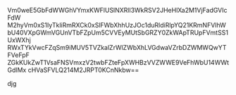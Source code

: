 Vm0weE5GbFdWWGhVYmxKWFlUSlNXRll3WkRSV2JHeHlXa2M1VjFadGVIcFdW
M2hyVm0xS1IyTkliRmRXCk0xSlFWbXhhUzJOc1duRldiRlpYQ21KRmNFVlhW
bU40VXpGWmVGUnVTbFZpUm5CVVEyMUtSbGRZY0ZkWApTRUpFVmtSS1UxWXhj
RWxTYkVwcFZqSm9iMUV5TVZkalZrWlZWbXhLVGdwaVZrbDZWMWQwYTFVeFpF
ZGkKUkZwT1VsaFNSVmxzV2twbFZteFpXWHBzVVZWWE9VeFhWbU14WWtGdlMx
cHVaSFVLQ214M2JRPT0KCnNkbw==

djg